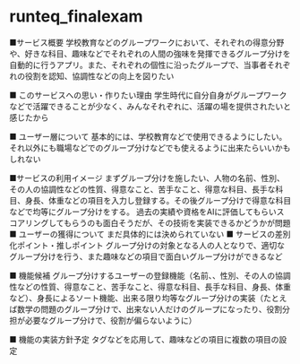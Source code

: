# runteq_finalexam
■サービス概要
学校教育などのグループワークにおいて、それぞれの得意分野や、好きな科目、趣味などでそれぞれの人間の強味を発揮できるグループ分けを自動的に行うアプリ。また、それぞれの個性に沿ったグループで、当事者それぞれの役割を認知、協調性などの向上を図りたい

■ このサービスへの思い・作りたい理由
学生時代に自分自身がグループワークなどで活躍できることが少なく、みんなそれぞれに、活躍の場を提供されたいと感じたから

■ ユーザー層について
基本的には、学校教育などで使用できるようにしたい。それ以外にも職場などでのグループ分けなどでも使えるように出来たらいいかもしれない

■サービスの利用イメージ
まずグループ分けを施したい、人物の名前、性別、その人の協調性などの性質、得意なこと、苦手なこと、得意な科目、長手な科目、身長、体重などの項目を入力し登録する。その後グループ分けで得意な科目などで均等にグループ分けをする。
過去の実績や資格をAIに評価してもらいスコアリングしてもらうのも面白そうだが、その技術を実装できるかどうかが問題
■ ユーザーの獲得について
まだ具体的には決められていない
■ サービスの差別化ポイント・推しポイント
グループ分けの対象となる人の人となりで、適切なグループ分けを行う、また趣味などの項目で面白いグループ分けができるなど

■ 機能候補
グループ分けするユーザーの登録機能（名前、、性別、その人の協調性などの性質、得意なこと、苦手なこと、得意な科目、長手な科目、身長、体重など）、身長によるソート機能、出来る限り均等なグループ分けの実装（たとえば数学の問題のグループ分けで、出来ない人だけのグループになったり、役割分担が必要なグループ分けで、役割が偏らないように）

■ 機能の実装方針予定
タグなどを応用して、趣味などの項目に複数の項目の設定